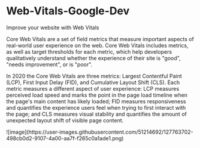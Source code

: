 # Web-Vitals-Google-Dev
Improve your website with Web Vitals
<p> Core Web Vitals are a set of field metrics that measure important aspects of real-world user experience on the web. Core Web Vitals includes metrics, as well as target thresholds for each metric, which help developers qualitatively understand whether the experience of their site is "good", "needs improvement", or is "poor". </p>
<p>In 2020 the Core Web Vitals are three metrics: Largest Contentful Paint (LCP), First Input Delay (FID), and Cumulative Layout Shift (CLS). Each metric measures a different aspect of user experience: LCP measures perceived load speed and marks the point in the page load timeline when the page's main content has likely loaded; FID measures responsiveness and quantifies the experience users feel when trying to first interact with the page; and CLS measures visual stability and quantifies the amount of unexpected layout shift of visible page content.</p>
![image](https://user-images.githubusercontent.com/51214692/127763702-498cb0d2-9107-4a00-aa7f-f265c0a1ade1.png)
